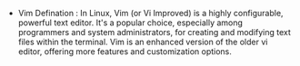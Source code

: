 * Vim Defination :
 In Linux, Vim (or Vi Improved) is a highly configurable, powerful text editor. It's a popular choice, especially among programmers and system administrators, for creating and modifying text files within the    terminal. Vim is an enhanced version of the older vi editor, offering more features and customization options. 
